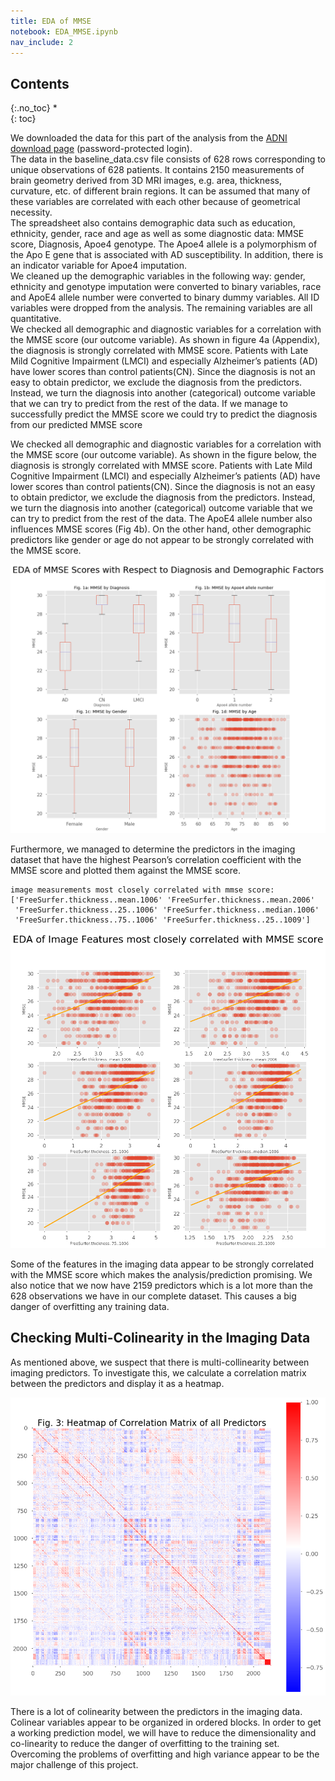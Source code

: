 ```yaml
---
title: EDA of MMSE
notebook: EDA_MMSE.ipynb
nav_include: 2
---
```


## Contents
{:.no_toc}
*  
{: toc}














We downloaded the data for this part of the analysis from the [ADNI download page]( https://ida.loni.usc.edu/pages/access/studyData.jsp?categoryId=43&subCategoryId=94) (password-protected login).  
The data in the baseline_data.csv file consists of 628 rows corresponding to unique observations of 628 patients. It contains 2150 measurements of brain geometry derived from 3D MRI images, e.g. area, thickness, curvature, etc. of different brain regions. It can be assumed that many of these variables are correlated with each other because of geometrical necessity.  
The spreadsheet also contains demographic data such as education, ethnicity, gender, race and age as well as some diagnostic data: MMSE score, Diagnosis, Apoe4 genotype. The Apoe4 allele is a polymorphism of the Apo E gene that is associated with AD susceptibility. In addition, there is an indicator variable for Apoe4 imputation.    
We cleaned up the demographic variables in the following way: gender, ethnicity and genotype imputation were converted to binary variables, race and ApoE4 allele number were converted to binary dummy variables. All ID variables were dropped from the analysis. The remaining variables are all quantitative.  
We checked all demographic and diagnostic variables for a correlation with the MMSE score (our outcome variable). As shown in figure 4a (Appendix), the diagnosis is strongly correlated with MMSE score. Patients with Late Mild Cognitive Impairment (LMCI) and especially Alzheimer’s patients (AD) have lower scores than control patients(CN). Since the diagnosis is not an easy to obtain predictor, we exclude the diagnosis from the predictors. Instead, we turn the diagnosis into another (categorical) outcome variable that we can try to predict from the rest of the data. If we manage to successfully predict the MMSE score we could try to predict the diagnosis from our predicted MMSE score






We checked all demographic and diagnostic variables for a correlation with the MMSE score (our outcome variable). As shown in the figure below, the diagnosis is strongly correlated with MMSE score. Patients with Late Mild Cognitive Impairment (LMCI) and especially Alzheimer’s patients (AD) have lower scores than control patients(CN). Since the diagnosis is not an easy to obtain predictor, we exclude the diagnosis from the predictors. Instead, we turn the diagnosis into another (categorical) outcome variable that we can try to predict from the rest of the data.
The ApoE4 allele number also influences MMSE scores (Fig 4b). 
On the other hand, other demographic predictors like gender or age do not appear to be strongly correlated with the MMSE score.  






![png](EDA_MMSE_files/EDA_MMSE_7_0.png)


Furthermore, we managed to determine the predictors in the imaging dataset that have the highest Pearson’s correlation coefficient with the MMSE score and plotted them against the MMSE score.





    image measurements most closely correlated with mmse score:
    ['FreeSurfer.thickness..mean.1006' 'FreeSurfer.thickness..mean.2006'
     'FreeSurfer.thickness..25..1006' 'FreeSurfer.thickness..median.1006'
     'FreeSurfer.thickness..75..1006' 'FreeSurfer.thickness..25..1009']







![png](EDA_MMSE_files/EDA_MMSE_10_0.png)


Some of the features in the imaging data appear to be strongly correlated with the MMSE score which makes the analysis/prediction promising. 
We also notice that we now have 2159 predictors which is a lot more than the 628 observations we have in our complete dataset. This causes a big danger of overfitting any training data.  










## Checking Multi-Colinearity in the Imaging Data
  
  
As mentioned above, we suspect that there is multi-collinearity between imaging predictors. To investigate this, we calculate a correlation matrix between the predictors and display it as a heatmap.






![png](EDA_MMSE_files/EDA_MMSE_15_0.png)


There is a lot of colinearity between the predictors in the imaging data. Colinear variables appear to be organized in ordered blocks. In order to get a working prediction model, we will have to reduce the dimensionality and co-linearity  to reduce the danger of overfitting to the training set. Overcoming the problems of overfitting and high variance appear to be the major challenge of this project.



```python

```

